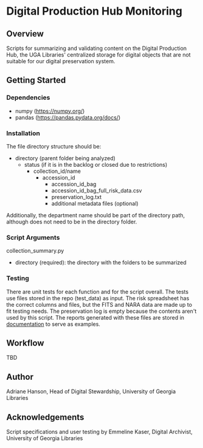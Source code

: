 # Digital Production Hub Monitoring

## Overview

Scripts for summarizing and validating content on the Digital Production Hub, 
the UGA Libraries' centralized storage for digital objects that are not suitable for our digital preservation system.

## Getting Started

### Dependencies

- numpy (https://numpy.org/)
- pandas (https://pandas.pydata.org/docs/)

### Installation

The file directory structure should be:

- directory (parent folder being analyzed)
    - status (if it is in the backlog or closed due to restrictions)
        - collection_id/name
            - accession_id
                - accession_id_bag
                - accession_id_bag_full_risk_data.csv
                - preservation_log.txt
                - additional metadata files (optional)

Additionally, the department name should be part of the directory path, 
although does not need to be in the directory folder.

### Script Arguments

collection_summary.py

- directory (required): the directory with the folders to be summarized

### Testing

There are unit tests for each function and for the script overall.
The tests use files stored in the repo (test_data) as input. 
The risk spreadsheet has the correct columns and files, but the FITS and NARA data are made up to fit testing needs.
The preservation log is empty because the contents aren't used by this script. 
The reports generated with these files are stored in [documentation](documentation) to serve as examples. 

## Workflow

TBD

## Author

Adriane Hanson, Head of Digital Stewardship, University of Georgia Libraries

## Acknowledgements

Script specifications and user testing by Emmeline Kaser, Digital Archivist, University of Georgia Libraries
